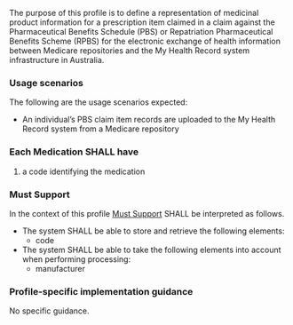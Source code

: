 The purpose of this profile is to define a representation of medicinal product information for a prescription item claimed in a claim against the Pharmaceutical Benefits Schedule (PBS) or Repatriation Pharmaceutical Benefits Scheme (RPBS) for the electronic exchange of health information between Medicare repositories and the My Health Record system infrastructure in Australia.


### **Usage scenarios**
The following are the usage scenarios expected:
* An individual’s PBS claim item records are uploaded to the My Health Record system from a Medicare repository


### **Each Medication SHALL have**
1. a code identifying the medication


### **Must Support**
In the context of this profile [Must Support](http://hl7.org/fhir/STU3/conformance-rules.html#mustSupport) SHALL be interpreted as follows.
* The system SHALL be able to store and retrieve the following elements:
    * code
* The system SHALL be able to take the following elements into account when performing processing:
    * manufacturer


### **Profile-specific implementation guidance**
No specific guidance.
